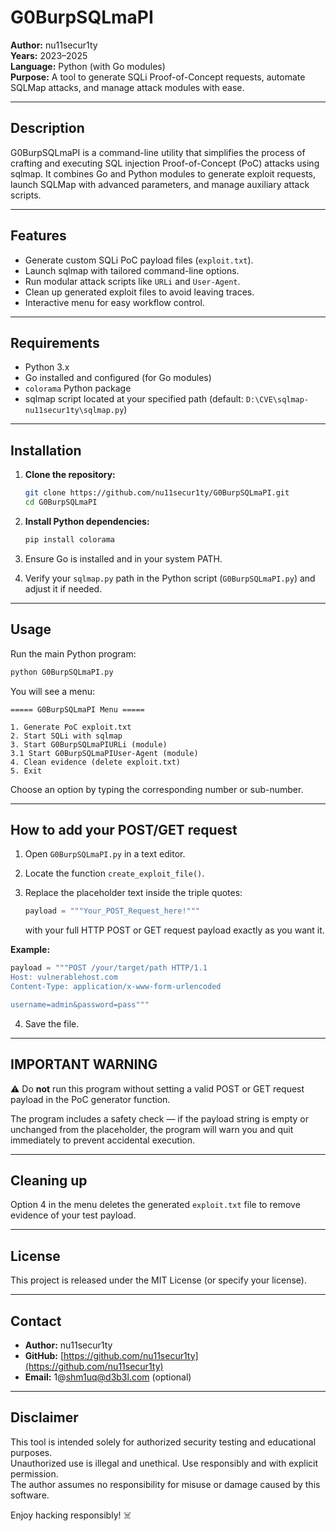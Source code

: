 
# G0BurpSQLmaPI

**Author:** nu11secur1ty  
**Years:** 2023–2025  
**Language:** Python (with Go modules)  
**Purpose:** A tool to generate SQLi Proof-of-Concept requests, automate SQLMap attacks, and manage attack modules with ease.

---

## Description

G0BurpSQLmaPI is a command-line utility that simplifies the process of crafting and executing SQL injection Proof-of-Concept (PoC) attacks using sqlmap. It combines Go and Python modules to generate exploit requests, launch SQLMap with advanced parameters, and manage auxiliary attack scripts.

---

## Features

- Generate custom SQLi PoC payload files (`exploit.txt`).
- Launch sqlmap with tailored command-line options.
- Run modular attack scripts like `URLi` and `User-Agent`.
- Clean up generated exploit files to avoid leaving traces.
- Interactive menu for easy workflow control.

---

## Requirements

- Python 3.x  
- Go installed and configured (for Go modules)  
- `colorama` Python package  
- sqlmap script located at your specified path (default: `D:\CVE\sqlmap-nu11secur1ty\sqlmap.py`)

---

## Installation

1. **Clone the repository:**

   ```bash
   git clone https://github.com/nu11secur1ty/G0BurpSQLmaPI.git
   cd G0BurpSQLmaPI
   ```

2. **Install Python dependencies:**

   ```bash
   pip install colorama
   ```

3. Ensure Go is installed and in your system PATH.

4. Verify your `sqlmap.py` path in the Python script (`G0BurpSQLmaPI.py`) and adjust it if needed.

---

## Usage

Run the main Python program:

```bash
python G0BurpSQLmaPI.py
```

You will see a menu:

```
===== G0BurpSQLmaPI Menu =====

1. Generate PoC exploit.txt
2. Start SQLi with sqlmap
3. Start G0BurpSQLmaPIURLi (module)
3.1 Start G0BurpSQLmaPIUser-Agent (module)
4. Clean evidence (delete exploit.txt)
5. Exit
```

Choose an option by typing the corresponding number or sub-number.

---

## How to add your POST/GET request

1. Open `G0BurpSQLmaPI.py` in a text editor.

2. Locate the function `create_exploit_file()`.

3. Replace the placeholder text inside the triple quotes:

   ```python
   payload = """Your_POST_Request_here!"""
   ```

   with your full HTTP POST or GET request payload exactly as you want it.

**Example:**

```python
payload = """POST /your/target/path HTTP/1.1
Host: vulnerablehost.com
Content-Type: application/x-www-form-urlencoded

username=admin&password=pass"""
```

4. Save the file.

---

## IMPORTANT WARNING

⚠️ Do **not** run this program without setting a valid POST or GET request payload in the PoC generator function.

The program includes a safety check — if the payload string is empty or unchanged from the placeholder, the program will warn you and quit immediately to prevent accidental execution.

---

## Cleaning up

Option 4 in the menu deletes the generated `exploit.txt` file to remove evidence of your test payload.

---

## License

This project is released under the MIT License (or specify your license).

---

## Contact

- **Author:** nu11secur1ty  
- **GitHub:** [https://github.com/nu11secur1ty](https://github.com/nu11secur1ty)  
- **Email:** 1@shm1uq@d3b3l.com (optional)

---

## Disclaimer

This tool is intended solely for authorized security testing and educational purposes.  
Unauthorized use is illegal and unethical. Use responsibly and with explicit permission.  
The author assumes no responsibility for misuse or damage caused by this software.

Enjoy hacking responsibly! ☠️
